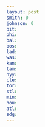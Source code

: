 ```yaml
---
layout: post
smith: 0
johnson: 0
pit: 
phi: 
bal: 
bos: 
lad: 
was: 
kan: 
tam: 
nyy: 
cle: 
tor: 
stl: 
min: 
hou: 
atl: 
sdg: 
---
```

